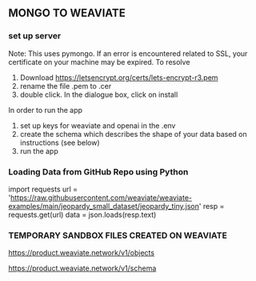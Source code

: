 ## MONGO TO WEAVIATE

### set up server

Note: This uses pymongo. If an error is encountered related to SSL, your certificate on your machine may be expired. To resolve

1. Download https://letsencrypt.org/certs/lets-encrypt-r3.pem
2. rename the file .pem to .cer
3. double click. In the dialogue box, click on install

In order to run the app 

1. set up keys for weaviate and openai in the .env
2. create the schema which describes the shape of your data based on instructions (see below)
3. run the app

### Loading Data from GitHub Repo using Python

import requests
url = 'https://raw.githubusercontent.com/weaviate/weaviate-examples/main/jeopardy_small_dataset/jeopardy_tiny.json'
resp = requests.get(url)
data = json.loads(resp.text)

### TEMPORARY SANDBOX FILES CREATED ON WEAVIATE


https://product.weaviate.network/v1/objects

https://product.weaviate.network/v1/schema





